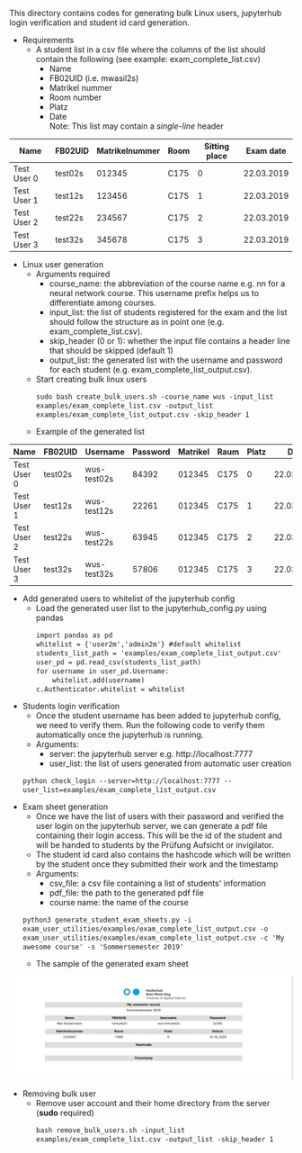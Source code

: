 This directory contains codes for generating bulk Linux users, jupyterhub login verification and student id card generation. </br>
* Requirements
  * A student list in a csv file where the columns of the list should contain the following (see example: exam_complete_list.csv)
    * Name
    * FB02UID (i.e. mwasil2s)
    * Matrikel nummer
    * Room number
    * Platz
    * Date <br>
  Note: This list may contain a *single-line* header

| Name        | FB02UID | Matrikelnummer | Room | Sitting place |  Exam date |
|-------------|---------|----------------|------|---------------|------------|
| Test User 0 | test02s |      012345    | C175 |       0       | 22.03.2019 |
| Test User 1 | test12s |      123456    | C175 |       1       | 22.03.2019 |
| Test User 2 | test22s |      234567    | C175 |       2       | 22.03.2019 |
| Test User 3 | test32s |      345678    | C175 |       3       | 22.03.2019 |

* Linux user generation
  * Arguments required
    * course_name: the abbreviation of the course name e.g. nn for a neural network course. This username prefix helps us to differentiate among courses.
    * input_list: the list of students registered for the exam and the list should follow the structure as in point one (e.g. exam_complete_list.csv).
    * skip_header (0 or 1): whether the input file contains a header line that should be skipped (default 1)
    * output_list: the generated list with the username and password for each student (e.g. exam_complete_list_output.csv).
  * Start creating bulk linux users
    ```
    sudo bash create_bulk_users.sh -course_name wus -input_list examples/exam_complete_list.csv -output_list examples/exam_complete_list_output.csv -skip_header 1
    ```
  * Example of the generated list

| Name        | FB02UID | Username    | Password | Matrikel | Raum | Platz | Date       |
|-------------|---------|-------------|----------|----------|------|-------|------------|
| Test User 0 | test02s | wus-test02s | 84392    | 012345   | C175 | 0     | 22.03.2019 |
| Test User 1 | test12s | wus-test12s | 22261    | 012345   | C175 | 1     | 22.03.2019 |
| Test User 2 | test22s | wus-test22s | 63945    | 012345   | C175 | 2     | 22.03.2019 |
| Test User 3 | test32s | wus-test32s | 57806    | 012345   | C175 | 3     | 22.03.2019 |

* Add generated users to whitelist of the jupyterhub config
  * Load the generated user list to the jupyterhub_config.py using pandas
    ```
    import pandas as pd
    whitelist = {'user2m','admin2m'} #default whitelist
    students_list_path = 'examples/exam_complete_list_output.csv'
    user_pd = pd.read_csv(students_list_path)
    for username in user_pd.Username:
        whitelist.add(username)
    c.Authenticator.whitelist = whitelist
    ```
* Students login verification
  * Once the student username has been added to jupyterhub config, we need to verify them. Run the following code to verify them automatically once the jupyterhub is running.
  * Arguments:
    * server: the jupyterhub server e.g. http://localhost:7777
    * user_list: the list of users generated from automatic user creation
  ```
  python check_login --server=http://localhost:7777 --user_list=examples/exam_complete_list_output.csv
  ```
* Exam sheet generation
  * Once we have the list of users with their password and verified the user login on the jupyterhub server, we can generate a pdf file containing their login access. This will be the id of the student and will be handed to students by the Prüfung Aufsicht or invigilator.
  * The student id card also contains the hashcode which will be written by the student once they submitted their work and the timestamp
  * Arguments:
    * csv_file: a csv file containing a list of students' information
    * pdf_file: the path to the generated pdf file
    * course name: the name of the course
  ```
  python3 generate_student_exam_sheets.py -i exam_user_utilities/examples/exam_complete_list_output.csv -o exam_user_utilities/examples/exam_complete_list_output.csv -c 'My awesome course' -s 'Sommersemester 2019'
  ```
  * The sample of the generated exam sheet

![test02s_user_id](https://github.com/DigiKlausur/brsu_digital_exam_tools/blob/master/exam_user_utilities/figures/exam_sheet_sample.png)

* Removing bulk user
  * Remove user account and their home directory from the server (**sudo** required)
    ```
    bash remove_bulk_users.sh -input_list examples/exam_complete_list.csv -output_list -skip_header 1
    ```
      
  

